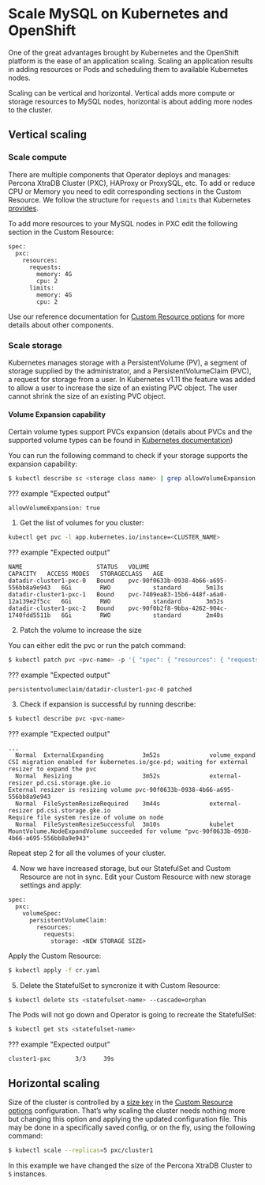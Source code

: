 # Scale MySQL on Kubernetes and OpenShift

One of the great advantages brought by Kubernetes and the OpenShift
platform is the ease of an application scaling. Scaling an application
results in adding resources or Pods and scheduling them to available
Kubernetes nodes.

Scaling can be vertical and horizontal. Vertical adds more compute or 
storage resources to MySQL nodes, horizontal is about adding more 
nodes to the cluster.

## Vertical scaling

### Scale compute

There are multiple components that Operator deploys and manages: Percona 
XtraDB Cluster (PXC), HAProxy or ProxySQL, etc. To add or reduce CPU or Memory 
you need to edit corresponding sections in the Custom Resource. We follow 
the structure for `requests` and `limits` that Kubernetes [provides](https://kubernetes.io/docs/concepts/configuration/manage-resources-containers/).

To add more resources to your MySQL nodes in PXC edit the following section in
the Custom Resource:
```
spec:
  pxc:
    resources:
      requests: 
        memory: 4G
        cpu: 2
      limits:
        memory: 4G
        cpu: 2
```

Use our reference documentation for [Custom Resource options](operator.md#operator-custom-resource-options) 
for more details about other components.

### Scale storage

Kubernetes manages storage with a PersistentVolume (PV), a segment of
storage supplied by the administrator, and a PersistentVolumeClaim
(PVC), a request for storage from a user. In Kubernetes v1.11 the
feature was added to allow a user to increase the size of an existing
PVC object. The user cannot shrink the size of an existing PVC object.

#### Volume Expansion capability

Certain volume types support PVCs expansion (details about
PVCs and the supported volume types can be found in [Kubernetes
documentation](https://kubernetes.io/docs/concepts/storage/persistent-volumes/#expanding-persistent-volumes-claims))

You can run the following command to check if your storage supports the expansion capability:

``` {.bash data-prompt="$" }
$ kubectl describe sc <storage class name> | grep allowVolumeExpansion
```

??? example "Expected output"

```
allowVolumeExpansion: true
```

1. Get the list of volumes for you cluster:

``` {.bash data-prompt="$" }
kubectl get pvc -l app.kubernetes.io/instance=<CLUSTER_NAME>
```

??? example "Expected output"

``` {.text .no-copy}
NAME                     STATUS   VOLUME                                     CAPACITY   ACCESS MODES   STORAGECLASS   AGE
datadir-cluster1-pxc-0   Bound    pvc-90f0633b-0938-4b66-a695-556bb8a9e943   6Gi        RWO            standard       5m13s
datadir-cluster1-pxc-1   Bound    pvc-7409ea83-15b6-448f-a6a0-12a139e2f5cc   6Gi        RWO            standard       3m52s
datadir-cluster1-pxc-2   Bound    pvc-90f0b2f8-9bba-4262-904c-1740fdd5511b   6Gi        RWO            standard       2m40s
```

2. Patch the volume to increase the size

You can either edit the pvc or run the patch command:

``` {.bash data-prompt="$" }
$ kubectl patch pvc <pvc-name> -p '{ "spec": { "resources": { "requests": { "storage": "NEW STORAGE SIZE" }}}}'
```

??? example "Expected output"

``` {.text .no-copy}
persistentvolumeclaim/datadir-cluster1-pxc-0 patched
```

3. Check if expansion is successful by running describe:

``` {.bash data-prompt="$" }
$ kubectl describe pvc <pvc-name>
```

??? example "Expected output"

``` {.text .no-copy}
...
  Normal  ExternalExpanding           3m52s              volume_expand                                                                                     CSI migration enabled for kubernetes.io/gce-pd; waiting for external resizer to expand the pvc
  Normal  Resizing                    3m52s              external-resizer pd.csi.storage.gke.io                                                            External resizer is resizing volume pvc-90f0633b-0938-4b66-a695-556bb8a9e943
  Normal  FileSystemResizeRequired    3m44s              external-resizer pd.csi.storage.gke.io                                                            Require file system resize of volume on node
  Normal  FileSystemResizeSuccessful  3m10s              kubelet                                                                                           MountVolume.NodeExpandVolume succeeded for volume "pvc-90f0633b-0938-4b66-a695-556bb8a9e943"
```

Repeat step 2 for all the volumes of your cluster.

4. Now we have increased storage, but our StatefulSet 
and Custom Resource are not in sync. Edit your Custom
Resource with new storage settings and apply:

``` {.text .no-copy}
spec:
  pxc:
    volumeSpec:
      persistentVolumeClaim:
        resources:
          requests:
            storage: <NEW STORAGE SIZE>
```

Apply the Custom Resource:

``` {.bash data-prompt="$" }
$ kubectl apply -f cr.yaml
```

5. Delete the StatefulSet to syncronize it with Custom
Resource:

``` {.bash data-prompt="$" }
$ kubectl delete sts <statefulset-name> --cascade=orphan
```

The Pods will not go down and Operator is going to recreate
the StatefulSet:

``` {.bash data-prompt="$" }
$ kubectl get sts <statefulset-name>
```

??? example "Expected output"

``` {.text .no-copy}
cluster1-pxc       3/3     39s
```

## Horizontal scaling

Size of the cluster is controlled by a [size key](operator.md#pxc-size) in the [Custom Resource options](operator.md#operator-custom-resource-options) configuration. That’s why scaling the cluster needs
nothing more but changing this option and applying the updated
configuration file. This may be done in a specifically saved config, or
on the fly, using the following command:

``` {.bash data-prompt="$" }
$ kubectl scale --replicas=5 pxc/cluster1
```

In this example we have changed the size of the Percona XtraDB Cluster
to `5` instances.
